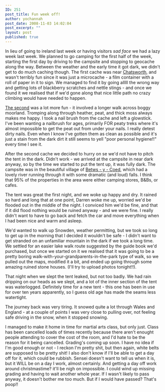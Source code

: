 ```yaml
---
ID: 251
post_title: Fun week off!
author: yochannah
post_date: 2008-11-03 14:02:04
post_excerpt: ""
layout: post
published: true
---
```

In lieu of going to ireland last week or having visitors *sad face* we had a lazy week last week. We planned to go camping for the first half of the week, starting the first day by driving to the campsite and stopping to geocache along the way. Between the weather and the early time it got dark, we didn't get to do much caching though. <a hrewf="http://www.geocaching.com/seek/cache_details.aspx?guid=06bc407a-ca9e-4c65-a040-fda33c9f6017">The first cache</a> was near <a href="http://www.chatsworth.org/">Chatsworth</a>, and wasn't terribly fun since it was just a microcache - a film container with a roll of paper in it to sign. We managed to find it by going alllll the wrong way and getting lots of blackberry scratches and nettle stings - and once we found it we realised that if we'd gone along that nice little path no crazy climbing would have needed to happen. 

<a href="http://www.geocaching.com/seek/cache_details.aspx?guid=baecc80a-84cc-411d-bf5a-937cd2a8d7bf">The second</a> was a lot more fun - it involved a longer walk across boggy moorland. Tromping along through heather, peat, and thick moss always makes me happy. I took a nail brush from the cache and left a glowstick. I've been wanting a nailbrush for ages, primarily FOR peaty treks where it's almost impossible to get the peat out from under your nails. I really detest dirty nails. Even when I know I've gotten them as clean as possible and it's just a stain from the dark dirt it still seems to yell "poor personal hygiene!!" every time I see it. 

After the second cache we decided to hurry on se we'd not have to pitch the tent in the dark. Didn't work - we arrived at the campsite in near dark anyway, so by the time we started to put the tent up, it was fully dark. The campsite was in the beautiful village of <a href="http://www.betws-y-coed.co.uk/">Betws - y - Coed</a>, which had a lovely river running through it with some dramatic (and loud) falls. I think that 95% of the properties in the area were either camping stores, B&Bs, or cafes. 

The tent was great the first night, and we woke up happy and dry. It rained so hard and long that at one point, Darren woke me up, worried we'd be flooded out in the middle of the night. I conviced him we'd be fine, and that if it did flood nothing would be ruined anyway - and we were fine. I really didn't want to have to go back and fetch the car and move everything when I had been nice and warm and asleep. 

We'd wanted to walk up Snowden, weather permitting, but we took so long to get up in the morning that I decided it wouldn't be safe - I didn't want to get stranded on an unfamiliar mountain in the dark if we took a long time. We settled for an easier lake walk route suggested by the guide book we'd purchased, but once we started on it we realised that it was going to be a pretty boring walk-with-your-grandparents-in-the-park type of walk, so we pulled out the maps, modified it a bit, and ended up going through some amazing ruined stone houses. (I'll try to upload photos tonight!!).

That night when we slept the tent leaked, but not too badly. We had rain dripping on our heads as we slept, and a lot of the inner section of the tent was waterlogged. Definitely time for a new tent - this one has been in use for over ten years apparently, so I guess old age has made the seams less watertight.

The journey back was very tiring. It snowed quite a lot through Wales and England - at a couple of points I was very close to pulling over, not feeling safe driving in the snow, when it stopped snowing. 

I managed to make it home in time for martial arts class, but only just. Class has been cancelled loads of times recently because there aren't enought people attending to cover the cost of the room, and I'd hate to be the reason for it being cancelled. Grading's coming up soon. I have no idea if I'm good enough or not - I reckon I'm pretty shit, but then again, white belts are supposed to be pretty shit! I also don't know if I'll be able to get a day off for it, which could be rubbish. Sensei doesn't want to tell us when it is, but it WILL be on a day I work, almost certainly. And getting a day off work around christmastime? it'll be nigh on impossible. I could wind up missing grading and having to wait another whole year. If I wasn't likely to pass anyway, it doesn't bother me too much. But if I would have passed? That's poop!!
